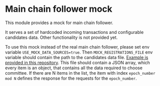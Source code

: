 # Main chain follower mock

This module provides a mock for main chain follower.

It serves a set of hardcoded incoming transactions and configurable candidates data.
Other functionality is not provided yet.

To use this mock instead of the real main chain follower, please set env variable `USE_MOCK_DATA_SOURCES=true`.
Then `MOCK_REGISTRATIONS_FILE` env variable should contain the path to the candidates data file.
[Example is provided in this repository](../../res/bb-mock/default-registrations.json).
This file should contain a JSON array, which every item is an object, that contains all the data required to choose committee.
If there are N items in the list, the item with index `epoch_number mod N` defines the response for the requests for the `epoch_number`.
